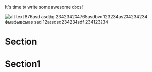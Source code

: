 It's time to write some awesome docs!

![alt text](assets/images/ng-doc.svg 'Image title')
876asd
asdjhg
234234234765asdbvc
123234as234234234
фывфывфыas sad 12assdsd234234sdf
234123234

# Section

# Section1
